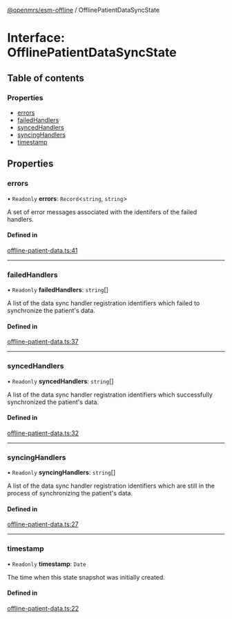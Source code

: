 [@openmrs/esm-offline](../API.md) / OfflinePatientDataSyncState

# Interface: OfflinePatientDataSyncState

## Table of contents

### Properties

- [errors](OfflinePatientDataSyncState.md#errors)
- [failedHandlers](OfflinePatientDataSyncState.md#failedhandlers)
- [syncedHandlers](OfflinePatientDataSyncState.md#syncedhandlers)
- [syncingHandlers](OfflinePatientDataSyncState.md#syncinghandlers)
- [timestamp](OfflinePatientDataSyncState.md#timestamp)

## Properties

### errors

• `Readonly` **errors**: `Record`<`string`, `string`\>

A set of error messages associated with the identifers of the failed handlers.

#### Defined in

[offline-patient-data.ts:41](https://github.com/openmrs/openmrs-esm-core/blob/master/packages/framework/esm-offline/src/offline-patient-data.ts#L41)

___

### failedHandlers

• `Readonly` **failedHandlers**: `string`[]

A list of the data sync handler registration identifiers which failed to synchronize the
patient's data.

#### Defined in

[offline-patient-data.ts:37](https://github.com/openmrs/openmrs-esm-core/blob/master/packages/framework/esm-offline/src/offline-patient-data.ts#L37)

___

### syncedHandlers

• `Readonly` **syncedHandlers**: `string`[]

A list of the data sync handler registration identifiers which successfully synchronized the
patient's data.

#### Defined in

[offline-patient-data.ts:32](https://github.com/openmrs/openmrs-esm-core/blob/master/packages/framework/esm-offline/src/offline-patient-data.ts#L32)

___

### syncingHandlers

• `Readonly` **syncingHandlers**: `string`[]

A list of the data sync handler registration identifiers which are still in the process
of synchronizing the patient's data.

#### Defined in

[offline-patient-data.ts:27](https://github.com/openmrs/openmrs-esm-core/blob/master/packages/framework/esm-offline/src/offline-patient-data.ts#L27)

___

### timestamp

• `Readonly` **timestamp**: `Date`

The time when this state snapshot was initially created.

#### Defined in

[offline-patient-data.ts:22](https://github.com/openmrs/openmrs-esm-core/blob/master/packages/framework/esm-offline/src/offline-patient-data.ts#L22)

